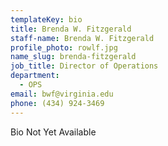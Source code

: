 ```yaml
---
templateKey: bio
title: Brenda W. Fitzgerald
staff-name: Brenda W. Fitzgerald
profile_photo: rowlf.jpg
name_slug: brenda-fitzgerald
job_title: Director of Operations
department:
  - OPS
email: bwf​@​virginia.edu
phone: (434) 924-3469
---
```

Bio Not Yet Available